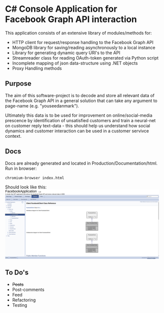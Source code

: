 # C\# Console Application for Facebook Graph API interaction
This application consists of an extensive library of modules/methods for:

* HTTP client for request/response handling to the Facebook Graph API
* MongoDB library for saving/reading asynchronously to a local instance
* Library for generating dynamic query URI's to the API
* Streamreader class for reading OAuth-token generated via Python script
* Incomplete mapping of json data-structure using .NET objects
* Proxy Handling methods

## Purpose
The aim of this software-project is to decode and store all relevant data of the Facebook Graph API in a general solution that can take any argument to page-name (e.g. "youseedanmark"). 

Ultimately this data is to be used for improvement on online/social-media prescence by identification of unsatisfied customers and train a neural-net on customer reply text-data - this should help us understand how social dynamics and customer interaction can be used in a customer servivce context.


## Docs
Docs are already generated and located in Production/Documentation/html. Run in browser: 
```sh
chromium-browser index.html
```
Should look like this: 
![docs](./img/fbget.png)


## To Do's

* ~~Posts~~ 
* Post-comments
* Feed
* Refactoring
* Testing


